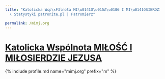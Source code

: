 ```yaml
---
title: "Katolicka Wsp\xF3lnota MI\u0141O\u015A\u0106 I MI\u0141OSIERDZIE JEZUSA |\
  \ Statystyki patronite.pl | Patromierz"

permalink: /mimj.org
---
```


# [Katolicka Wspólnota MIŁOŚĆ I MIŁOSIERDZIE JEZUSA](https://patronite.pl/mimj.org)

{% include profile.md name="mimj.org" prefix="m" %}
